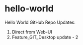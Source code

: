 # hello-world
Hello World GitHub Repo
Updates:
  1. Direct from Web-UI
  2. Feature_GIT_Desktop update - 2

